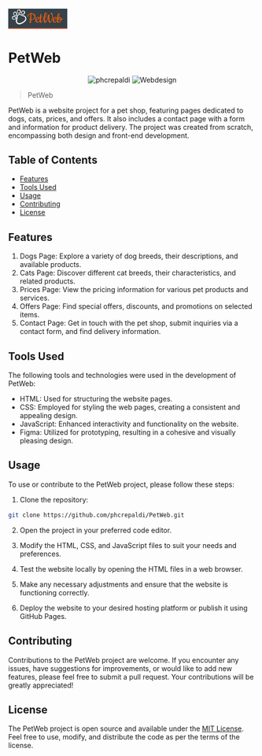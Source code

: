 <p><img src="pet.jpeg" alt="Pet Image" width="120"></p>

# PetWeb
<p align="center">
 <img src="https://img.shields.io/static/v1?label=Behance&message=phcrepaldi&color=199ca8&labelColor=000000" alt="phcrepaldi" />
 <img src="https://img.shields.io/static/v1?label=Type&message=Webdesign&color=199ca8&labelColor=000000" alt="Webdesign" />
</p>

> PetWeb

PetWeb is a website project for a pet shop, featuring pages dedicated to dogs, cats, prices, and offers. It also includes a contact page with a form and information for product delivery. The project was created from scratch, encompassing both design and front-end development.

## Table of Contents

- [Features](#features)
- [Tools Used](#tools-used)
- [Usage](#usage)
- [Contributing](#contributing)
- [License](#license)

## Features

1. Dogs Page: Explore a variety of dog breeds, their descriptions, and available products.
2. Cats Page: Discover different cat breeds, their characteristics, and related products.
3. Prices Page: View the pricing information for various pet products and services.
4. Offers Page: Find special offers, discounts, and promotions on selected items.
5. Contact Page: Get in touch with the pet shop, submit inquiries via a contact form, and find delivery information.

## Tools Used

The following tools and technologies were used in the development of PetWeb:

- HTML: Used for structuring the website pages.
- CSS: Employed for styling the web pages, creating a consistent and appealing design.
- JavaScript: Enhanced interactivity and functionality on the website.
- Figma: Utilized for prototyping, resulting in a cohesive and visually pleasing design.

## Usage

To use or contribute to the PetWeb project, please follow these steps:

1. Clone the repository:

```bash
git clone https://github.com/phcrepaldi/PetWeb.git
```

2. Open the project in your preferred code editor.

3. Modify the HTML, CSS, and JavaScript files to suit your needs and preferences.

4. Test the website locally by opening the HTML files in a web browser.

5. Make any necessary adjustments and ensure that the website is functioning correctly.

6. Deploy the website to your desired hosting platform or publish it using GitHub Pages.

## Contributing

Contributions to the PetWeb project are welcome. If you encounter any issues, have suggestions for improvements, or would like to add new features, please feel free to submit a pull request. Your contributions will be greatly appreciated!

## License

The PetWeb project is open source and available under the [MIT License](https://opensource.org/licenses/MIT). Feel free to use, modify, and distribute the code as per the terms of the license.